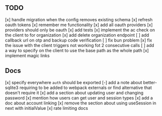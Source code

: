 ## TODO
[x] handle migration when the config removes existing schema
[x] refresh oauth tokens
[x] remember me functionality
[x] add all oauth providers
[x] providers should only be oauth
[x] add tests
[x] implement the ac check on the client to for organization
[x] add delete organization endpoint
[ ] add callback url on otp and backup code verification
[ ] fix bun problem
[x] fix the issue with the client triggers not working fot 2 consecutive calls
[ ] add a way to specify on the client to use the base path as the whole path
[x] implement magic links


## Docs
[x] specify everywhere `auth` should be exported
[-] add a note about better-sqlite3 requiring to be added to webpack externals or find alternative that doesn't require it
[x] add a section about updating user and changing password
[x] mention how users can get user and session types
[x] add a doc about account linking
[x] remove the section about using useSession in next with initialValue
[x] rate limiting docs